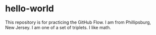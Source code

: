 # hello-world
This repository is for practicing the GitHub Flow.
I am from Phillipsburg, New Jersey.
I am one of a set of triplets.
I like math.
